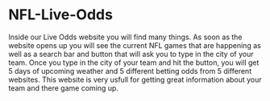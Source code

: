 # NFL-Live-Odds

  Inside our Live Odds website you will find many things. As soon as the website opens up you will see the current NFL games that are happening as well as a search bar and button that will ask you to type in the city of your team. Once you type in the city of your team and hit the button, you will get 5 days of upcoming weather and 5 different betting odds from 5 different websites. This website is very usfull for getting great information about your team and there game coming up. 
